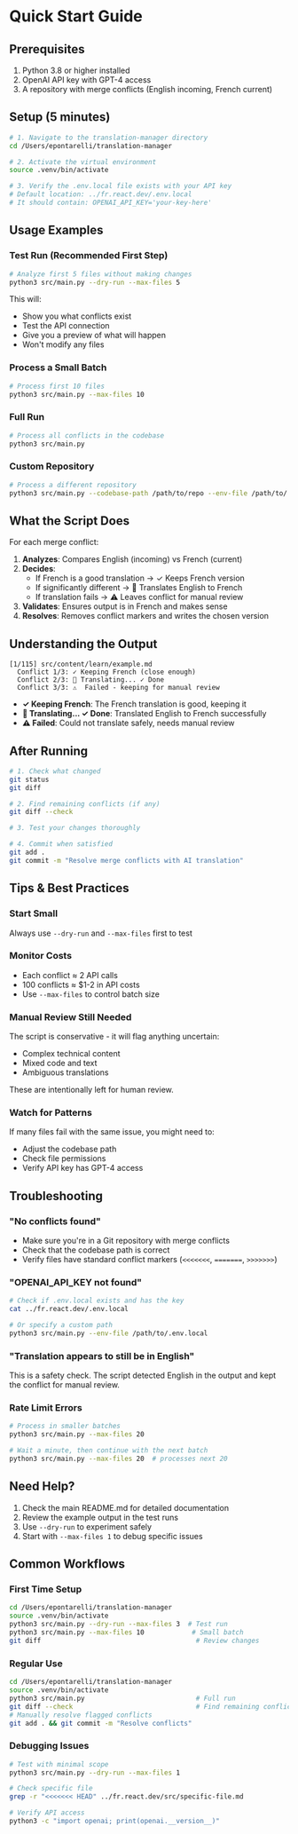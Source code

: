 # Quick Start Guide

## Prerequisites

1. Python 3.8 or higher installed
2. OpenAI API key with GPT-4 access
3. A repository with merge conflicts (English incoming, French current)

## Setup (5 minutes)

```bash
# 1. Navigate to the translation-manager directory
cd /Users/epontarelli/translation-manager

# 2. Activate the virtual environment
source .venv/bin/activate

# 3. Verify the .env.local file exists with your API key
# Default location: ../fr.react.dev/.env.local
# It should contain: OPENAI_API_KEY='your-key-here'
```

## Usage Examples

### Test Run (Recommended First Step)

```bash
# Analyze first 5 files without making changes
python3 src/main.py --dry-run --max-files 5
```

This will:
- Show you what conflicts exist
- Test the API connection
- Give you a preview of what will happen
- Won't modify any files

### Process a Small Batch

```bash
# Process first 10 files
python3 src/main.py --max-files 10
```

### Full Run

```bash
# Process all conflicts in the codebase
python3 src/main.py
```

### Custom Repository

```bash
# Process a different repository
python3 src/main.py --codebase-path /path/to/repo --env-file /path/to/.env.local
```

## What the Script Does

For each merge conflict:

1. **Analyzes**: Compares English (incoming) vs French (current)
2. **Decides**:
   - If French is a good translation → ✓ Keeps French version
   - If significantly different → 🔄 Translates English to French
   - If translation fails → ⚠️ Leaves conflict for manual review
3. **Validates**: Ensures output is in French and makes sense
4. **Resolves**: Removes conflict markers and writes the chosen version

## Understanding the Output

```
[1/115] src/content/learn/example.md
  Conflict 1/3: ✓ Keeping French (close enough)
  Conflict 2/3: 🔄 Translating... ✓ Done
  Conflict 3/3: ⚠️  Failed - keeping for manual review
```

- **✓ Keeping French**: The French translation is good, keeping it
- **🔄 Translating... ✓ Done**: Translated English to French successfully
- **⚠️ Failed**: Could not translate safely, needs manual review

## After Running

```bash
# 1. Check what changed
git status
git diff

# 2. Find remaining conflicts (if any)
git diff --check

# 3. Test your changes thoroughly

# 4. Commit when satisfied
git add .
git commit -m "Resolve merge conflicts with AI translation"
```

## Tips & Best Practices

### Start Small
Always use `--dry-run` and `--max-files` first to test

### Monitor Costs
- Each conflict ≈ 2 API calls
- 100 conflicts ≈ $1-2 in API costs
- Use `--max-files` to control batch size

### Manual Review Still Needed
The script is conservative - it will flag anything uncertain:
- Complex technical content
- Mixed code and text
- Ambiguous translations

These are intentionally left for human review.

### Watch for Patterns
If many files fail with the same issue, you might need to:
- Adjust the codebase path
- Check file permissions
- Verify API key has GPT-4 access

## Troubleshooting

### "No conflicts found"
- Make sure you're in a Git repository with merge conflicts
- Check that the codebase path is correct
- Verify files have standard conflict markers (`<<<<<<<`, `=======`, `>>>>>>>`)

### "OPENAI_API_KEY not found"
```bash
# Check if .env.local exists and has the key
cat ../fr.react.dev/.env.local

# Or specify a custom path
python3 src/main.py --env-file /path/to/.env.local
```

### "Translation appears to still be in English"
This is a safety check. The script detected English in the output and kept the conflict for manual review.

### Rate Limit Errors
```bash
# Process in smaller batches
python3 src/main.py --max-files 20

# Wait a minute, then continue with the next batch
python3 src/main.py --max-files 20  # processes next 20
```

## Need Help?

1. Check the main README.md for detailed documentation
2. Review the example output in the test runs
3. Use `--dry-run` to experiment safely
4. Start with `--max-files 1` to debug specific issues

## Common Workflows

### First Time Setup
```bash
cd /Users/epontarelli/translation-manager
source .venv/bin/activate
python3 src/main.py --dry-run --max-files 3  # Test run
python3 src/main.py --max-files 10            # Small batch
git diff                                       # Review changes
```

### Regular Use
```bash
cd /Users/epontarelli/translation-manager
source .venv/bin/activate
python3 src/main.py                            # Full run
git diff --check                               # Find remaining conflicts
# Manually resolve flagged conflicts
git add . && git commit -m "Resolve conflicts"
```

### Debugging Issues
```bash
# Test with minimal scope
python3 src/main.py --dry-run --max-files 1

# Check specific file
grep -r "<<<<<<< HEAD" ../fr.react.dev/src/specific-file.md

# Verify API access
python3 -c "import openai; print(openai.__version__)"
```
